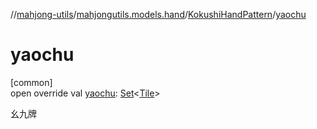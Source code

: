 //[mahjong-utils](../../../index.md)/[mahjongutils.models.hand](../index.md)/[KokushiHandPattern](index.md)/[yaochu](yaochu.md)

# yaochu

[common]\
open override val [yaochu](yaochu.md): [Set](https://kotlinlang.org/api/latest/jvm/stdlib/kotlin.collections/-set/index.html)&lt;[Tile](../../mahjongutils.models/-tile/index.md)&gt;

幺九牌
